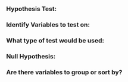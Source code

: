 
 ### Hypothesis Test:
 
 
 ### Identify Variables to test on:
 
 
 ### What type of test would be used:
 
 
 ### Null Hypothesis:
 
 
 ### Are there variables to group or sort by? 
